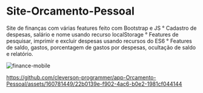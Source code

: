 # Site-Orcamento-Pessoal
 Site de finanças com várias features feito com Bootstrap e  JS
 ° Cadastro de despesas, salário e nome usando recurso localStorage
 ° Features de pesquisar, imprimir e excluir despesas usando recursos do ES6
 ° Features de saldo, gastos, porcentagem de gastos por despesas, ocultação de saldo e relatório.

 ![finance-mobile](https://github.com/cleverson-programmer/app-Orcamento-Pessoal/assets/160781449/9c744556-ae00-4289-be35-34a64565f684)


https://github.com/cleverson-programmer/app-Orcamento-Pessoal/assets/160781449/22b0139e-f902-4ac6-b0e2-1981cf044144

